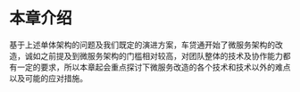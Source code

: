 # 本章介绍

基于上述单体架构的问题及我们既定的演进方案，车贷通开始了微服务架构的改造，诚如之前提及到微服务架构的门槛相对较高，对团队整体的技术及协作能力都有一定的要求，所以本章起会重点探讨下微服务改造的各个技术和技术以外的难点以及可能的应对措施。